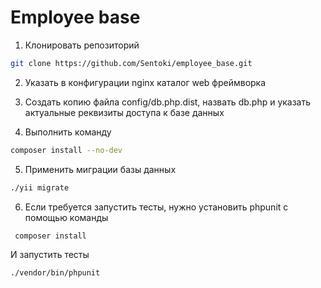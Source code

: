 Employee base
============================

1. Клонировать репозиторий

```bash
git clone https://github.com/Sentoki/employee_base.git
```

2. Указать в конфигурации nginx каталог web фреймворка

3. Создать копию файла config/db.php.dist, назвать db.php и указать актуальные реквизиты доступа
к базе данных

4. Выполнить команду

 ```bash
 composer install --no-dev
 ```

5. Применить миграции базы данных

```bash
./yii migrate
```

6. Если требуется запустить тесты, нужно установить phpunit с помощью команды

```bash
 composer install
 ```
 
И запустить тесты

```bash
./vendor/bin/phpunit
```